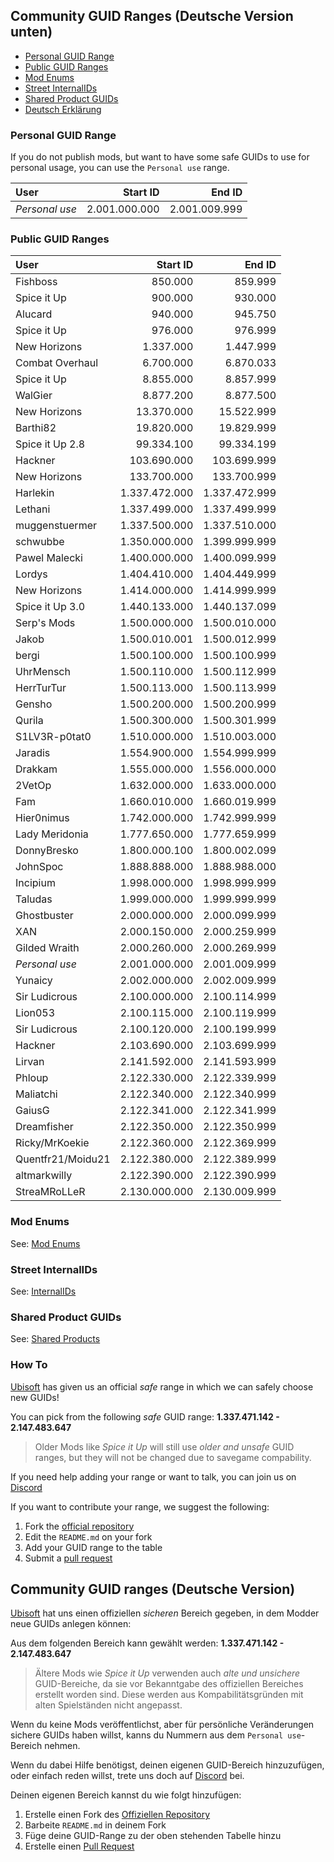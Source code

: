 ## Community GUID Ranges (Deutsche Version unten)

- [Personal GUID Range](#personal-guid-range)
- [Public GUID Ranges](#public-guid-ranges)
- [Mod Enums](#mod-enums)
- [Street InternalIDs](#street-internalids)
- [Shared Product GUIDs](#shared-product-guids)
- [Deutsch Erklärung](#community-guid-ranges-deutsche-version)

### Personal GUID Range

If you do not publish mods, but want to have some safe GUIDs to use for personal usage, you can use the `Personal use` range.

| User            |      Start ID |        End ID |
| :-------------- | ------------: | ------------: |
| *Personal use*  | 2.001.000.000 | 2.001.009.999 | 

### Public GUID Ranges

| User            |      Start ID |        End ID |
| :-------------- | ------------: | ------------: |
| Fishboss        |       850.000 |       859.999 |
| Spice it Up     |       900.000 |       930.000 |
| Alucard         |       940.000 |       945.750 |
| Spice it Up     |       976.000 |       976.999 |
| New Horizons    |     1.337.000 |     1.447.999 |
| Combat Overhaul |     6.700.000 |     6.870.033 |
| Spice it Up     |     8.855.000 |     8.857.999 |
| WalGier         |     8.877.200 |     8.877.500 |
| New Horizons    |    13.370.000 |    15.522.999 |
| Barthi82        |    19.820.000 |    19.829.999 |
| Spice it Up 2.8 |    99.334.100 |    99.334.199 |
| Hackner         |   103.690.000 | 103.699.999 |
| New Horizons    |   133.700.000 |   133.700.999 |
| Harlekin        | 1.337.472.000 | 1.337.472.999 |
| Lethani         | 1.337.499.000 | 1.337.499.999 |
| muggenstuermer  | 1.337.500.000 | 1.337.510.000 |
| schwubbe        | 1.350.000.000 | 1.399.999.999 |
| Pawel Malecki   | 1.400.000.000 | 1.400.099.999 |
| Lordys          | 1.404.410.000 | 1.404.449.999 |
| New Horizons    | 1.414.000.000 | 1.414.999.999 |
| Spice it Up 3.0 | 1.440.133.000 | 1.440.137.099 |
| Serp's Mods     | 1.500.000.000 | 1.500.010.000 |
| Jakob           | 1.500.010.001 | 1.500.012.999 |
| bergi           | 1.500.100.000 | 1.500.100.999 |
| UhrMensch       | 1.500.110.000 | 1.500.112.999 |
| HerrTurTur      | 1.500.113.000 | 1.500.113.999 |
| Gensho          | 1.500.200.000 | 1.500.200.999 |
| Qurila          | 1.500.300.000 | 1.500.301.999 |
| S1LV3R-p0tat0   | 1.510.000.000 | 1.510.003.000 |
| Jaradis         | 1.554.900.000 | 1.554.999.999 |
| Drakkam         | 1.555.000.000 | 1.556.000.000 |
| 2VetOp          | 1.632.000.000 | 1.633.000.000 |
| Fam             | 1.660.010.000 | 1.660.019.999 |
| Hier0nimus      | 1.742.000.000 | 1.742.999.999 |  
| Lady Meridonia  | 1.777.650.000 | 1.777.659.999 |
| DonnyBresko     | 1.800.000.100 | 1.800.002.099 |
| JohnSpoc        | 1.888.888.000 | 1.888.988.000 |
| Incipium        | 1.998.000.000 | 1.998.999.999 |
| Taludas         | 1.999.000.000 | 1.999.999.999 |
| Ghostbuster     | 2.000.000.000 | 2.000.099.999 |
| XAN             | 2.000.150.000 | 2.000.259.999 |
| Gilded Wraith   | 2.000.260.000 | 2.000.269.999 |
| *Personal use*  | 2.001.000.000 | 2.001.009.999 | 
| Yunaicy         | 2.002.000.000 | 2.002.009.999 |
| Sir Ludicrous   | 2.100.000.000 | 2.100.114.999 |
| Lion053         | 2.100.115.000 | 2.100.119.999 |
| Sir Ludicrous   | 2.100.120.000 | 2.100.199.999 |
| Hackner         | 2.103.690.000 | 2.103.699.999 |
| Lirvan          | 2.141.592.000 | 2.141.593.999 |
| Phloup          | 2.122.330.000 | 2.122.339.999 |
| Maliatchi       | 2.122.340.000 | 2.122.340.999 |
| GaiusG          | 2.122.341.000 | 2.122.341.999 |
| Dreamfisher     | 2.122.350.000 | 2.122.350.999 |
| Ricky/MrKoekie     | 2.122.360.000 | 2.122.369.999 |
| Quentfr21/Moidu21     | 2.122.380.000 | 2.122.389.999 |
| altmarkwilly     | 2.122.390.000 | 2.122.390.999 |
| StreaMRoLLeR     | 2.130.000.000 | 2.130.009.999 |

### Mod Enums

See: [Mod Enums](./modenums.md)

### Street InternalIDs

See: [InternalIDs](./internalid.md)

### Shared Product GUIDs

See: [Shared Products](./products.md)

### How To

[Ubisoft](https://anno-union.com/en/new-anno-union-history-edition-update-anno-afternoon/) has given us an official *safe* range in which we can safely choose new GUIDs! 

You can pick from the following *safe* GUID range: **1.337.471.142 - 2.147.483.647**

> Older Mods like *Spice it Up* will still use *older and unsafe* GUID ranges, but they will not be changed due to savegame compability. 

If you need help adding your range or want to talk, you can join us on [Discord](https://discord.gg/KEVaVby)


If you want to contribute your range, we suggest the following:

1. Fork the [official repository](https://github.com/anno-mods/GuidRanges/fork)
2. Edit the ```README.md``` on your fork
3. Add your GUID range to the table
4. Submit a [pull request](https://github.com/anno-mods/GuidRanges/pulls)

## Community GUID ranges (Deutsche Version)

[Ubisoft](https://anno-union.com/en/new-anno-union-history-edition-update-anno-afternoon/) hat uns einen offiziellen *sicheren* Bereich gegeben, in dem Modder neue GUIDs anlegen können:  

Aus dem folgenden Bereich kann gewählt werden: **1.337.471.142 - 2.147.483.647**

> Ältere Mods wie *Spice it Up* verwenden auch *alte und unsichere* GUID-Bereiche, da sie vor Bekanntgabe des offiziellen Bereiches erstellt worden sind. Diese werden aus Kompabilitätsgründen mit alten Spielständen nicht angepasst. 

Wenn du keine Mods veröffentlichst, aber für persönliche Veränderungen sichere GUIDs haben willst, kanns du Nummern aus dem `Personal use`-Bereich nehmen.

Wenn du dabei Hilfe benötigst, deinen eigenen GUID-Bereich hinzuzufügen, oder einfach reden willst, trete uns doch auf [Discord](https://discord.gg/KEVaVby) bei.

Deinen eigenen Bereich kannst du wie folgt hinzufügen: 

1. Erstelle einen Fork des [Offiziellen Repository](https://github.com/anno-mods/GuidRanges/fork)
2. Barbeite ```README.md``` in deinem Fork
3. Füge deine GUID-Range zu der oben stehenden Tabelle hinzu
4. Erstelle einen [Pull Request](https://github.com/anno-mods/GuidRanges/pulls)
